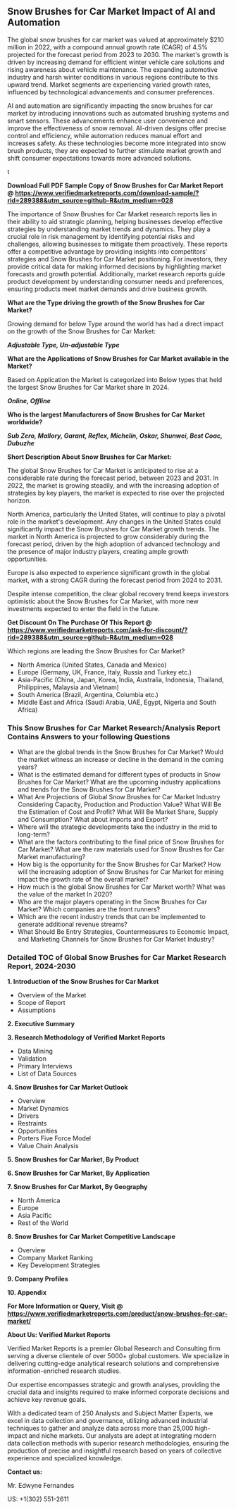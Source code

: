 <h2>Snow Brushes for Car Market Impact of AI and Automation</h2><p>The global snow brushes for car market was valued at approximately $210 million in 2022, with a compound annual growth rate (CAGR) of 4.5% projected for the forecast period from 2023 to 2030. The market's growth is driven by increasing demand for efficient winter vehicle care solutions and rising awareness about vehicle maintenance. The expanding automotive industry and harsh winter conditions in various regions contribute to this upward trend. Market segments are experiencing varied growth rates, influenced by technological advancements and consumer preferences.</p><p>AI and automation are significantly impacting the snow brushes for car market by introducing innovations such as automated brushing systems and smart sensors. These advancements enhance user convenience and improve the effectiveness of snow removal. AI-driven designs offer precise control and efficiency, while automation reduces manual effort and increases safety. As these technologies become more integrated into snow brush products, they are expected to further stimulate market growth and shift consumer expectations towards more advanced solutions.</p>t</p><p id="" class=""><strong>Download Full PDF Sample Copy of Snow Brushes for Car Market Report @ <a href="https://www.verifiedmarketreports.com/download-sample/?rid=289388&utm_source=github-R&utm_medium=028" target="_blank">https://www.verifiedmarketreports.com/download-sample/?rid=289388&utm_source=github-R&utm_medium=028</a></strong></p><p>The importance of&nbsp;Snow Brushes for Car Market research reports lies in their ability to aid strategic planning, helping businesses develop effective strategies by understanding market trends and dynamics. They play a crucial role in risk management by identifying potential risks and challenges, allowing businesses to mitigate them proactively. These reports offer a competitive advantage by providing insights into competitors' strategies and Snow Brushes for Car Market positioning. For investors, they provide critical data for making informed decisions by highlighting market forecasts and growth potential. Additionally, market research reports guide product development by understanding consumer needs and preferences, ensuring products meet market demands and drive business growth.</p><p><strong>What are the&nbsp;Type driving the growth of the Snow Brushes for Car Market?</strong></p><p id="" class="">Growing demand for below Type around the world has had a direct impact on the growth of the Snow Brushes for Car Market:</p><em><strong>Adjustable Type, Un-adjustable Type</strong></em></p><strong>What are the&nbsp;Applications&nbsp;of Snow Brushes for Car Market available in the Market?</strong></p><p id="" class="">Based on Application the Market is categorized into Below types that held the largest Snow Brushes for Car Market share In 2024.</p><em><strong>Online, Offline</strong></em></p><strong>Who is the largest Manufacturers of Snow Brushes for Car Market worldwide?</strong></p><p><em><strong>Sub Zero, Mallory, Garant, Reflex, Michelin, Oskar, Shunwei, Best Coac, Dubuzhe</strong></em></p><p id="" class=""><strong>Short Description About Snow Brushes for Car Market:</strong></p><p>The global Snow Brushes for Car Market is anticipated to rise at a considerable rate during the forecast period, between 2023 and 2031. In 2022, the market is growing steadily, and with the increasing adoption of strategies by key players, the market is expected to rise over the projected horizon.</p><p>North America, particularly the United States, will continue to play a pivotal role in the market's development. Any changes in the United States could significantly impact the Snow Brushes for Car Market growth trends. The market in North America is projected to grow considerably during the forecast period, driven by the high adoption of advanced technology and the presence of major industry players, creating ample growth opportunities.</p><p>Europe is also expected to experience significant growth in the global market, with a strong CAGR during the forecast period from 2024 to 2031.</p><p>Despite intense competition, the clear global recovery trend keeps investors optimistic about the Snow Brushes for Car Market, with more new investments expected to enter the field in the future.</p><p id="" class=""><strong>Get Discount On The Purchase Of This Report @ <a href="https://www.verifiedmarketreports.com/ask-for-discount/?rid=289388&utm_source=github-R&utm_medium=028" target="_blank">https://www.verifiedmarketreports.com/ask-for-discount/?rid=289388&utm_source=github-R&utm_medium=028</a></strong></p>Which regions are leading the Snow Brushes for Car Market?</p><ul><li>North America (United States, Canada and Mexico)</li><li>Europe (Germany, UK, France, Italy, Russia and Turkey etc.)</li><li>Asia-Pacific (China, Japan, Korea, India, Australia, Indonesia, Thailand, Philippines, Malaysia and Vietnam)</li><li>South America (Brazil, Argentina, Columbia etc.)</li><li>Middle East and Africa (Saudi Arabia, UAE, Egypt, Nigeria and South Africa)</li></ul><h3 id="" class="">This Snow Brushes for Car Market Research/Analysis Report Contains Answers to your following Questions</h3><ul><li>What are the global trends in the Snow Brushes for Car Market? Would the market witness an increase or decline in the demand in the coming years?</li><li>What is the estimated demand for different types of products in Snow Brushes for Car Market? What are the upcoming industry applications and trends for the Snow Brushes for Car Market?</li><li>What Are Projections of Global Snow Brushes for Car Market Industry Considering Capacity, Production and Production Value? What Will Be the Estimation of Cost and Profit? What Will Be Market Share, Supply and Consumption? What about imports and Export?</li><li>Where will the strategic developments take the industry in the mid to long-term?</li><li>What are the factors contributing to the final price of Snow Brushes for Car Market? What are the raw materials used for Snow Brushes for Car Market manufacturing?</li><li>How big is the opportunity for the Snow Brushes for Car Market? How will the increasing adoption of Snow Brushes for Car Market for mining impact the growth rate of the overall market?</li><li>How much is the global Snow Brushes for Car Market worth? What was the value of the market In 2020?</li><li>Who are the major players operating in the Snow Brushes for Car Market? Which companies are the front runners?</li><li>Which are the recent industry trends that can be implemented to generate additional revenue streams?</li><li>What Should Be Entry Strategies, Countermeasures to Economic Impact, and Marketing Channels for Snow Brushes for Car Market Industry?</li></ul><h3 id="" class="">Detailed TOC of Global Snow Brushes for Car Market Research Report, 2024-2030</h3><p id="" class=""><strong>1. Introduction of the Snow Brushes for Car Market</strong></p><ul><li>Overview of the Market</li><li>Scope of Report</li><li>Assumptions</li></ul><p id="" class=""><strong>2. Executive Summary</strong></p><p id="" class=""><strong>3. Research Methodology of Verified Market Reports</strong></p><ul><li>Data Mining</li><li>Validation</li><li>Primary Interviews</li><li>List of Data Sources</li></ul><p id="" class=""><strong>4. Snow Brushes for Car Market Outlook</strong></p><ul><li>Overview</li><li>Market Dynamics</li><li>Drivers</li><li>Restraints</li><li>Opportunities</li><li>Porters Five Force Model</li><li>Value Chain Analysis</li></ul><p id="" class=""><strong>5. Snow Brushes for Car Market, By Product</strong></p><p id="" class=""><strong>6. Snow Brushes for Car Market, By Application</strong></p><p id="" class=""><strong>7. Snow Brushes for Car Market, By Geography</strong></p><ul><li>North America</li><li>Europe</li><li>Asia Pacific</li><li>Rest of the World</li></ul><p id="" class=""><strong>8. Snow Brushes for Car Market Competitive Landscape</strong></p><ul><li>Overview</li><li>Company Market Ranking</li><li>Key Development Strategies</li></ul><p id="" class=""><strong>9. Company Profiles</strong></p><p id="" class=""><strong>10. Appendix</strong></p><p id="" class=""><strong>For More Information or Query, Visit @ <a href="https://www.verifiedmarketreports.com/product/snow-brushes-for-car-market/" target="_blank">https://www.verifiedmarketreports.com/product/snow-brushes-for-car-market/</a></strong></p><p id="" class=""><strong>About Us: Verified Market Reports</strong></p><p id="" class="">Verified Market Reports is a premier Global Research and Consulting firm serving a diverse clientele of over 5000+ global customers. We specialize in delivering cutting-edge analytical research solutions and comprehensive information-enriched research studies.</p><p id="" class="">Our expertise encompasses strategic and growth analyses, providing the crucial data and insights required to make informed corporate decisions and achieve key revenue goals.</p><p id="" class="">With a dedicated team of 250 Analysts and Subject Matter Experts, we excel in data collection and governance, utilizing advanced industrial techniques to gather and analyze data across more than 25,000 high-impact and niche markets. Our analysts are adept at integrating modern data collection methods with superior research methodologies, ensuring the production of precise and insightful research based on years of collective experience and specialized knowledge.</p><p id="" class=""><strong>Contact us:</strong></p><p id="" class="">Mr. Edwyne Fernandes</p><p id="" class="">US: +1(302) 551-2611</p>